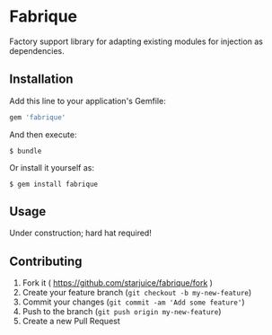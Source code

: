 # Fabrique

Factory support library for adapting existing modules for injection as dependencies.

## Installation

Add this line to your application's Gemfile:

```ruby
gem 'fabrique'
```

And then execute:

    $ bundle

Or install it yourself as:

    $ gem install fabrique

## Usage

Under construction; hard hat required!

## Contributing

1. Fork it ( https://github.com/starjuice/fabrique/fork )
2. Create your feature branch (`git checkout -b my-new-feature`)
3. Commit your changes (`git commit -am 'Add some feature'`)
4. Push to the branch (`git push origin my-new-feature`)
5. Create a new Pull Request
